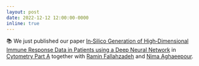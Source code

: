 ```yaml
---
layout: post
date: 2022-12-12 12:00:00-0000
inline: true
---
```


📚 We just published our paper [In‐Silico Generation of High‐Dimensional Immune Response Data in Patients using a Deep Neural Network](https://onlinelibrary.wiley.com/doi/full/10.1002/cyto.a.24709) in [Cytometry Part A](https://onlinelibrary.wiley.com/journal/15524930) together with [Ramin Fallahzadeh](https://scholar.google.com/citations?user=A-Yey0AAAAAJ&hl=en) and [Nima Aghaeepour](https://nalab.stanford.edu/).
